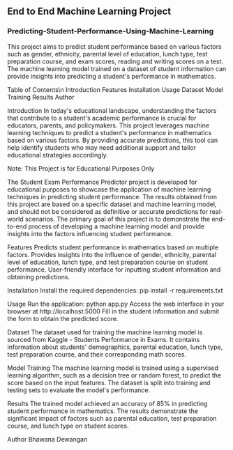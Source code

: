 ## End to End Machine Learning Project
### Predicting-Student-Performance-Using-Machine-Learning
This project aims to predict student performance based on various factors such as gender, ethnicity, parental level of education, lunch type, test preparation course, and exam scores, reading and writing scores on a test. The machine learning model trained on a dataset of student information can provide insights into predicting a student's performance in mathematics.

Table of Contents\n
Introduction
Features
Installation
Usage
Dataset
Model Training
Results
Author

Introduction
In today's educational landscape, understanding the factors that contribute to a student's academic performance is crucial for educators, parents, and policymakers. This project leverages machine learning techniques to predict a student's performance in mathematics based on various factors. By providing accurate predictions, this tool can help identify students who may need additional support and tailor educational strategies accordingly.

Note: This Project is for Educational Purposes Only

The Student Exam Performance Predictor project is developed for educational purposes to showcase the application of machine learning techniques in predicting student performance. The results obtained from this project are based on a specific dataset and machine learning model, and should not be considered as definitive or accurate predictions for real-world scenarios. The primary goal of this project is to demonstrate the end-to-end process of developing a machine learning model and provide insights into the factors influencing student performance.

Features
Predicts student performance in mathematics based on multiple factors.
Provides insights into the influence of gender, ethnicity, parental level of education, lunch type, and test preparation course on student performance.
User-friendly interface for inputting student information and obtaining predictions.

Installation
Install the required dependencies: pip install -r requirements.txt

Usage
Run the application: python app.py
Access the web interface in your browser at http://localhost:5000
Fill in the student information and submit the form to obtain the predicted score.

Dataset
The dataset used for training the machine learning model is sourced from Kaggle - Students Performance in Exams. It contains information about students' demographics, parental education, lunch type, test preparation course, and their corresponding math scores.

Model Training
The machine learning model is trained using a supervised learning algorithm, such as a decision tree or random forest, to predict the score based on the input features. The dataset is split into training and testing sets to evaluate the model's performance.

Results
The trained model achieved an accuracy of 85% in predicting student performance in mathematics. The results demonstrate the significant impact of factors such as parental education, test preparation course, and lunch type on student scores.

Author
Bhawana Dewangan
